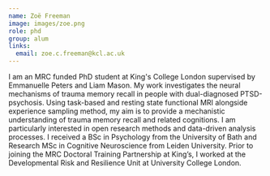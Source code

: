 ```yaml
---
name: Zoë Freeman
image: images/zoe.png
role: phd
group: alum
links:
  email: zoe.c.freeman@kcl.ac.uk
---
```


I am an MRC funded PhD student at King's College London supervised by Emmanuelle Peters and Liam Mason. My work investigates the neural mechanisms of trauma memory recall in people with dual-diagnosed PTSD-psychosis. Using task-based and resting state functional MRI alongside experience sampling method, my aim is to provide a mechanistic understanding of trauma memory recall and related cognitions. I am particularly interested in open research methods and data-driven analysis processes. I received a BSc in Psychology from the University of Bath and Research MSc in Cognitive Neuroscience from Leiden University. Prior to joining the MRC Doctoral Training Partnership at King’s, I worked at the Developmental Risk and Resilience Unit at University College London.
